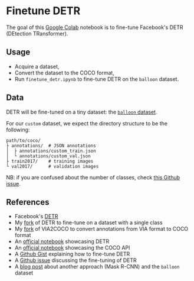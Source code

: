 # Finetune DETR

The goal of this [Google Colab](https://colab.research.google.com/) notebook is to fine-tune Facebook's DETR (DEtection TRansformer).

## Usage

-   Acquire a dataset,
-   Convert the dataset to the COCO format,
-   Run `finetune_detr.ipynb` to fine-tune DETR on the `balloon` dataset.

## Data

DETR will be fine-tuned on a tiny dataset: the [`balloon` dataset](https://github.com/matterport/Mask_RCNN/tree/master/samples/balloon).

For our `custom` dataset, we expect the directory structure to be the following:
```
path/to/coco/
├ annotations/  # JSON annotations
│  ├ annotations/custom_train.json
│  └ annotations/custom_val.json
├ train2017/    # training images
└ val2017/      # validation images
```

NB: if you are confused about the number of classes, check [this Github issue](https://github.com/facebookresearch/detr/issues/108#issuecomment-650269223).

## References

-   Facebook's [DETR](https://github.com/facebookresearch/detr)
-   My [fork](https://github.com/woctezuma/detr/tree/finetune) of DETR to fine-tune on a dataset with a single class
-   My [fork](https://github.com/woctezuma/VIA2COCO/tree/fixes) of VIA2COCO to convert annotations from VIA format to COCO format
-   An [official notebook](https://colab.research.google.com/github/facebookresearch/detr/blob/colab/notebooks/detr_attention.ipynb) showcasing DETR
-   An [official notebook](https://github.com/cocodataset/cocoapi/blob/master/PythonAPI/pycocoDemo.ipynb) showcasing the COCO API
-   A [Github Gist](https://gist.github.com/mlk1337/651297e28199b4bb7907fc413c49f58f) explaining how to fine-tune DETR
-   A [Github issue](https://github.com/facebookresearch/detr/issues/9) discussing the fine-tuning of DETR
-   A [blog post](https://engineering.matterport.com/splash-of-color-instance-segmentation-with-mask-r-cnn-and-tensorflow-7c761e238b46) about another approach (Mask R-CNN) and the `balloon` dataset    

<!-- Definitions -->
